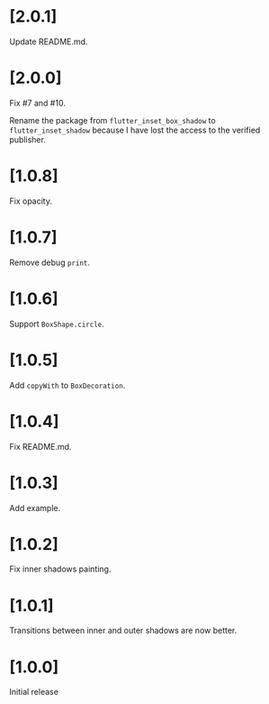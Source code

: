 # [2.0.1]

Update README.md.

# [2.0.0]

Fix #7 and #10.

Rename the package from `flutter_inset_box_shadow` to `flutter_inset_shadow` because I have lost the access to the verified publisher.

# [1.0.8]

Fix opacity.

# [1.0.7]

Remove debug `print`.

# [1.0.6]

Support `BoxShape.circle`.

# [1.0.5]
Add `copyWith` to `BoxDecoration`.

# [1.0.4]

Fix README.md.

# [1.0.3]

Add example.

# [1.0.2]

Fix inner shadows painting.

# [1.0.1]

Transitions between inner and outer shadows are now better.

# [1.0.0]

Initial release

